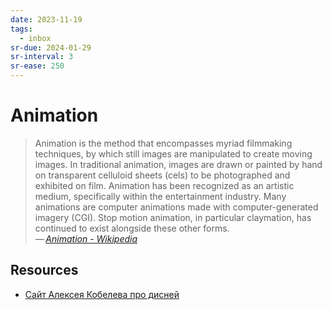 ```yaml
---
date: 2023-11-19
tags:
  - inbox
sr-due: 2024-01-29
sr-interval: 3
sr-ease: 250
---
```


# Animation

> Animation is the method that encompasses myriad filmmaking techniques, by
> which still images are manipulated to create moving images. In traditional
> animation, images are drawn or painted by hand on transparent celluloid sheets
> (cels) to be photographed and exhibited on film. Animation has been recognized
> as an artistic medium, specifically within the entertainment industry. Many
> animations are computer animations made with computer-generated imagery (CGI).
> Stop motion animation, in particular claymation, has continued to exist
> alongside these other forms.\
> — <cite>[Animation - Wikipedia](https://en.wikipedia.org/wiki/Animation)</cite>


## Resources

- [Сайт Алексея Кобелева про дисней](http://prodisney.ru/)

